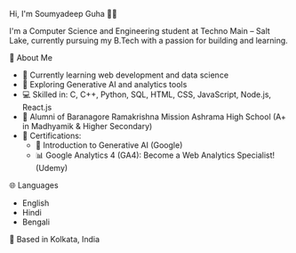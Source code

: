 Hi, I'm Soumyadeep Guha 👨‍💻

I'm a Computer Science and Engineering student at Techno Main – Salt Lake, currently pursuing my B.Tech with a passion for building and learning.

📌 About Me  
- 🚀 Currently learning web development and data science  
- 🤖 Exploring Generative AI and analytics tools  
- 💻 Skilled in: C, C++, Python, SQL, HTML, CSS, JavaScript, Node.js, React.js  
- 🏫 Alumni of Baranagore Ramakrishna Mission Ashrama High School (A+ in Madhyamik & Higher Secondary)  
- 📜 Certifications:  
  - 🧠 Introduction to Generative AI (Google)  
  - 📊 Google Analytics 4 (GA4): Become a Web Analytics Specialist! (Udemy)

🌐 Languages  
- English  
- Hindi  
- Bengali  

📍 Based in Kolkata, India
